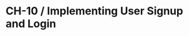 CH-10 / Implementing User Signup and Login
========================================================



